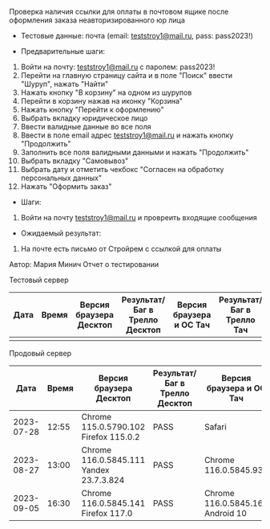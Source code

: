 Проверка наличия ссылки для оплаты в почтовом ящике после оформления заказа неавторизированного юр лица

* Тестовые данные:
почта (email: teststroy1@mail.ru, pass:  pass2023!)

* Предварительные шаги:
1. Войти на почту: teststroy1@mail.ru с паролем: pass2023!
2. Перейти на главную страницу сайта и в поле "Поиск" ввести "Шуруп", нажать "Найти"
4. Нажать кнопку "В корзину" на одном из шурупов
5. Перейти в корзину нажав на иконку "Корзина"
6. Нажать кнопку "Перейти к оформлению"
7. Выбрать вкладку юридическое лицо
8. Ввести валидные данные во все поля
9. Ввести в поле email адрес teststroy1@mail.ru и нажать кнопку "Продолжить"
13. Заполнить все поля валидными данными и нажать "Продолжить"
21. Выбрать вкладку "Самовывоз"
22. Выбрать дату и отметить чекбокс "Согласен на обработку персональных данных"
24. Нажать "Оформить заказ"

* Шаги:
1. Войти на почту teststroy1@mail.ru и провреить входящие сообщения

* Ожидаемый результат:
1. На почте есть письмо от Стройрем с ссылкой для оплаты

Автор: Мария Минич
Отчет о тестировании

Тестовый сервер

| Дата | Время | Версия браузера Десктоп | Результат/Баг в Трелло Десктоп | Версия браузера и ОС Тач | Результат/Баг в Трелло Тач | Дата релиза | QA  |
| --- | --- | --- | --- | --- | --- | --- | --- |
|  |  |  |  |  |  |  |  |

Продовый сервер

| Дата | Время | Версия браузера Десктоп | Результат/Баг в Трелло Десктоп | Версия браузера и ОС Тач | Результат/Баг в Трелло Тач | Дата релиза | QA  |
| --- | --- | --- | --- | --- | --- | --- | --- |
| 2023-07-28 | 12:55 | Chrome 115.0.5790.102 Firefox 115.0.2|PASS |Safari |PASS |16.06.23|Мария |
|2023-08-27|13:00 |Chrome 116.0.5845.111 Yandex 23.7.3.824 | PASS |Chrome 116.0.5845.93 |PASS| 27.08.23|Наталья К.| 
|2023-09-05 | 16:30| Chrome 116.0.5845.141 Firefox 117.0|PASS |Chrome 116.0.5845.163 Android 10 |PASS |03.09.23 |Татьяна |
